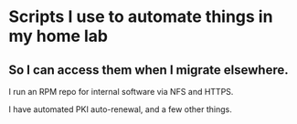 # Scripts I use to automate things in my home lab
## So I can access them when I migrate elsewhere.

I run an RPM repo for internal software via NFS and HTTPS.

I have automated PKI auto-renewal, and a few other things.
